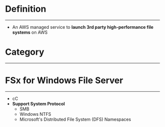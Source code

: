 # Definition
---

* An AWS managed service to **launch 3rd party high-performance file systems** on AWS

# Category
---

# FSx for Windows File Server
---

* cC
* **Support System Protocol**
	* SMB
	* Windows NTFS
	* Microsoft's Distributed File System (DFS) Namespaces